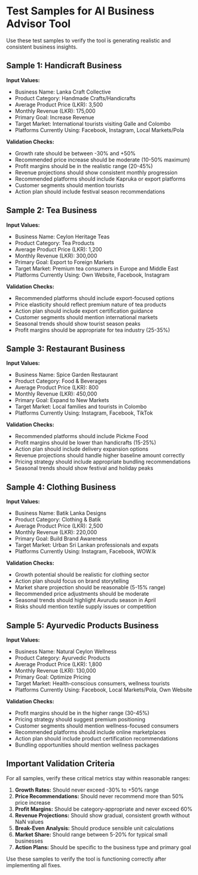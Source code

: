 # Test Samples for AI Business Advisor Tool

Use these test samples to verify the tool is generating realistic and consistent business insights.

## Sample 1: Handicraft Business

**Input Values:**
- Business Name: Lanka Craft Collective
- Product Category: Handmade Crafts/Handicrafts
- Average Product Price (LKR): 3,500
- Monthly Revenue (LKR): 175,000
- Primary Goal: Increase Revenue
- Target Market: International tourists visiting Galle and Colombo
- Platforms Currently Using: Facebook, Instagram, Local Markets/Pola

**Validation Checks:**
- Growth rate should be between -30% and +50%
- Recommended price increase should be moderate (10-50% maximum)
- Profit margins should be in the realistic range (20-45%)
- Revenue projections should show consistent monthly progression
- Recommended platforms should include Kapruka or export platforms
- Customer segments should mention tourists
- Action plan should include festival season recommendations

## Sample 2: Tea Business

**Input Values:**
- Business Name: Ceylon Heritage Teas
- Product Category: Tea Products
- Average Product Price (LKR): 1,200
- Monthly Revenue (LKR): 300,000
- Primary Goal: Export to Foreign Markets
- Target Market: Premium tea consumers in Europe and Middle East
- Platforms Currently Using: Own Website, Facebook, Instagram

**Validation Checks:**
- Recommended platforms should include export-focused options
- Price elasticity should reflect premium nature of tea products
- Action plan should include export certification guidance
- Customer segments should mention international markets
- Seasonal trends should show tourist season peaks
- Profit margins should be appropriate for tea industry (25-35%)

## Sample 3: Restaurant Business

**Input Values:**
- Business Name: Spice Garden Restaurant
- Product Category: Food & Beverages
- Average Product Price (LKR): 800
- Monthly Revenue (LKR): 450,000
- Primary Goal: Expand to New Markets
- Target Market: Local families and tourists in Colombo
- Platforms Currently Using: Instagram, Facebook, TikTok

**Validation Checks:**
- Recommended platforms should include Pickme Food
- Profit margins should be lower than handicrafts (15-25%)
- Action plan should include delivery expansion options
- Revenue projections should handle higher baseline amount correctly
- Pricing strategy should include appropriate bundling recommendations
- Seasonal trends should show festival and holiday peaks

## Sample 4: Clothing Business

**Input Values:**
- Business Name: Batik Lanka Designs
- Product Category: Clothing & Batik
- Average Product Price (LKR): 2,500
- Monthly Revenue (LKR): 220,000
- Primary Goal: Build Brand Awareness
- Target Market: Urban Sri Lankan professionals and expats
- Platforms Currently Using: Instagram, Facebook, WOW.lk

**Validation Checks:**
- Growth potential should be realistic for clothing sector
- Action plan should focus on brand storytelling
- Market share projection should be reasonable (5-15% range)
- Recommended price adjustments should be moderate
- Seasonal trends should highlight Avurudu season in April
- Risks should mention textile supply issues or competition

## Sample 5: Ayurvedic Products Business

**Input Values:**
- Business Name: Natural Ceylon Wellness
- Product Category: Ayurvedic Products
- Average Product Price (LKR): 1,800
- Monthly Revenue (LKR): 130,000
- Primary Goal: Optimize Pricing
- Target Market: Health-conscious consumers, wellness tourists
- Platforms Currently Using: Facebook, Local Markets/Pola, Own Website

**Validation Checks:**
- Profit margins should be in the higher range (30-45%)
- Pricing strategy should suggest premium positioning
- Customer segments should mention wellness-focused consumers
- Recommended platforms should include online marketplaces
- Action plan should include product certification recommendations
- Bundling opportunities should mention wellness packages

## Important Validation Criteria

For all samples, verify these critical metrics stay within reasonable ranges:

1. **Growth Rates:** Should never exceed -30% to +50% range
2. **Price Recommendations:** Should never recommend more than 50% price increase
3. **Profit Margins:** Should be category-appropriate and never exceed 60%
4. **Revenue Projections:** Should show gradual, consistent growth without NaN values
5. **Break-Even Analysis:** Should produce sensible unit calculations
6. **Market Share:** Should range between 5-20% for typical small businesses
7. **Action Plans:** Should be specific to the business type and primary goal

Use these samples to verify the tool is functioning correctly after implementing all fixes.
